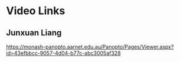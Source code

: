 # Video Links

## Junxuan Liang
https://monash-panopto.aarnet.edu.au/Panopto/Pages/Viewer.aspx?id=43efbbcc-9057-4d04-b77c-abc3005af328